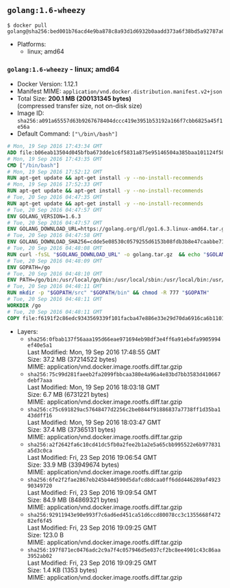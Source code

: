 ## `golang:1.6-wheezy`

```console
$ docker pull golang@sha256:bed001b76acd4e9ba878c8a93d1d6932b0aadd373a6f38bd5a92787a0affa4b4
```

-	Platforms:
	-	linux; amd64

### `golang:1.6-wheezy` - linux; amd64

-	Docker Version: 1.12.1
-	Manifest MIME: `application/vnd.docker.distribution.manifest.v2+json`
-	Total Size: **200.1 MB (200131345 bytes)**  
	(compressed transfer size, not on-disk size)
-	Image ID: `sha256:a091a65557d63b9267678404dccc419e3951b53192a166f7cbb6825a45f1e56a`
-	Default Command: `["\/bin\/bash"]`

```dockerfile
# Mon, 19 Sep 2016 17:43:34 GMT
ADD file:b06eab13504d045bfba673dde1c6f5831a875e95146504a385baa101124f58f5 in / 
# Mon, 19 Sep 2016 17:43:35 GMT
CMD ["/bin/bash"]
# Mon, 19 Sep 2016 17:52:12 GMT
RUN apt-get update && apt-get install -y --no-install-recommends 		ca-certificates 		curl 		wget 	&& rm -rf /var/lib/apt/lists/*
# Mon, 19 Sep 2016 17:52:33 GMT
RUN apt-get update && apt-get install -y --no-install-recommends 		bzr 		git 		mercurial 		openssh-client 		subversion 				procps 	&& rm -rf /var/lib/apt/lists/*
# Tue, 20 Sep 2016 04:47:35 GMT
RUN apt-get update && apt-get install -y --no-install-recommends 		g++ 		gcc 		libc6-dev 		make 	&& rm -rf /var/lib/apt/lists/*
# Tue, 20 Sep 2016 04:47:57 GMT
ENV GOLANG_VERSION=1.6.3
# Tue, 20 Sep 2016 04:47:57 GMT
ENV GOLANG_DOWNLOAD_URL=https://golang.org/dl/go1.6.3.linux-amd64.tar.gz
# Tue, 20 Sep 2016 04:47:58 GMT
ENV GOLANG_DOWNLOAD_SHA256=cdde5e08530c0579255d6153b08fdb3b8e47caabbe717bc7bcd7561275a87aeb
# Tue, 20 Sep 2016 04:48:08 GMT
RUN curl -fsSL "$GOLANG_DOWNLOAD_URL" -o golang.tar.gz 	&& echo "$GOLANG_DOWNLOAD_SHA256  golang.tar.gz" | sha256sum -c - 	&& tar -C /usr/local -xzf golang.tar.gz 	&& rm golang.tar.gz
# Tue, 20 Sep 2016 04:48:09 GMT
ENV GOPATH=/go
# Tue, 20 Sep 2016 04:48:10 GMT
ENV PATH=/go/bin:/usr/local/go/bin:/usr/local/sbin:/usr/local/bin:/usr/sbin:/usr/bin:/sbin:/bin
# Tue, 20 Sep 2016 04:48:11 GMT
RUN mkdir -p "$GOPATH/src" "$GOPATH/bin" && chmod -R 777 "$GOPATH"
# Tue, 20 Sep 2016 04:48:11 GMT
WORKDIR /go
# Tue, 20 Sep 2016 04:48:11 GMT
COPY file:f6191f2c86edc9343569339f101facba47e886e33e29d70da6916ca6b1101a53 in /usr/local/bin/ 
```

-	Layers:
	-	`sha256:0fbab137f56aaa195d66eae971694eb98df3e4ff6a91eb4fa9905994ef40e5a1`  
		Last Modified: Mon, 19 Sep 2016 17:48:55 GMT  
		Size: 37.2 MB (37214522 bytes)  
		MIME: application/vnd.docker.image.rootfs.diff.tar.gzip
	-	`sha256:75c99d281faeeb2fa2099fbbcaa380e4a96a4e83bd7bb3583d410667debf7aaa`  
		Last Modified: Mon, 19 Sep 2016 18:03:18 GMT  
		Size: 6.7 MB (6731221 bytes)  
		MIME: application/vnd.docker.image.rootfs.diff.tar.gzip
	-	`sha256:c75c691829ac57648477d2256c2be0844f91886837a7738ff1d35ba143ddff16`  
		Last Modified: Mon, 19 Sep 2016 18:03:47 GMT  
		Size: 37.4 MB (37365131 bytes)  
		MIME: application/vnd.docker.image.rootfs.diff.tar.gzip
	-	`sha256:a2f2642fa6c10cd41dc5fb0a2fee2b1a2e5a65cbb995522e6b977831a5d3c0ca`  
		Last Modified: Fri, 23 Sep 2016 19:06:54 GMT  
		Size: 33.9 MB (33949674 bytes)  
		MIME: application/vnd.docker.image.rootfs.diff.tar.gzip
	-	`sha256:6fe2f2fae2867eb245b44d590d5dafcd8dcaa0ff6ddd446289af492390349720`  
		Last Modified: Fri, 23 Sep 2016 19:09:54 GMT  
		Size: 84.9 MB (84869321 bytes)  
		MIME: application/vnd.docker.image.rootfs.diff.tar.gzip
	-	`sha256:92911943e90e993f7c6ad6ed451ca51d6ccd80078cc3c1355668f47282ef6f45`  
		Last Modified: Fri, 23 Sep 2016 19:09:25 GMT  
		Size: 123.0 B  
		MIME: application/vnd.docker.image.rootfs.diff.tar.gzip
	-	`sha256:197f871ec0476adc2c9a7f4c057946d5e037cf2bc8ee4901c43c86aa3952ab02`  
		Last Modified: Fri, 23 Sep 2016 19:09:25 GMT  
		Size: 1.4 KB (1353 bytes)  
		MIME: application/vnd.docker.image.rootfs.diff.tar.gzip
